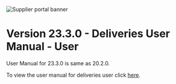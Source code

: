 ![Supplier portal banner](../../../../images/banner-supplier-portal.jpg)

# Version 23.3.0 - Deliveries User Manual - User

User Manual for 23.3.0 is same as 20.2.0. 

To view the user manual for deliveries user click [here](../20.2.0/usermanual-supplierportal-deliveries-user.md).

